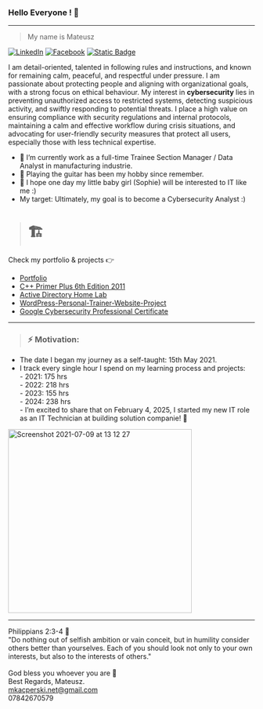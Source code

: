 ### Hello Everyone !  👋

_______________________________________________________________________________________________________________

> My name is Mateusz

[![LinkedIn](https://img.shields.io/badge/linkedin-%230077B5.svg?style=for-the-badge&logo=linkedin&logoColor=white)](https://www.linkedin.com/in/mateusz-adam-kacperski-070847201/) <a href="https://www.facebook.com/profile.php?id=61553585846873" target="_blank"><img src="https://img.shields.io/badge/Facebook-1877F2?style=for-the-badge&logo=facebook&logoColor=white" alt="Facebook"></a> [![Static Badge](https://img.shields.io/badge/kacperski.net-gray?style=for-the-badge&logo=web&labelColor=blue&link=www.kacperski.net)](https://www.kacperski.net/)





I am detail-oriented, talented in following rules and instructions, and known for remaining calm, peaceful, and respectful under pressure. I am passionate about protecting people and aligning with organizational goals, with a strong focus on ethical behaviour. My interest in **cybersecurity** lies in preventing unauthorized access to restricted systems, detecting suspicious activity, and swiftly responding to potential threats. I place a high value on ensuring compliance with security regulations and internal protocols, maintaining a calm and effective workflow during crisis situations, and advocating for user-friendly security measures that protect all users, especially those with less technical expertise.

- :bust_in_silhouette: I’m currently work as a full-time Trainee Section Manager / Data Analyst in manufacturing industrie.
- :guitar: Playing the guitar has been my hobby since remember.
- :footprints: I hope one day my little baby girl (Sophie) will be interested to IT like me :)
- My target: Ultimately, my goal is to become a Cybersecurity Analyst :)


> # :building_construction:
Check my portfolio & projects :point_right:

* [Portfolio](https://www.kacperski.net/)
* [C++ Primer Plus 6th Edition 2011](https://github.com/Oureyelet/Xcode-C-Plus-Plus-Primer-Plus-Sixth-Sdition-Developers-Library-S-Prata-)
* [Active Directory Home Lab](https://github.com/Oureyelet/Active-Directory-Home-Lab-Project)
* [WordPress-Personal-Trainer-Website-Project](https://github.com/Oureyelet/WordPress-Personal-Trainer-Website/tree/main)
* [Google Cybersecurity Professional Certificate](https://github.com/Oureyelet/Google-Cybersecurity-Professional-Certificate)

_______________________________________________________________________________________________________________
 
> ###  __⚡    Motivation:__ 
- The date I began my journey as a self-taught: 15th May 2021.
- I track every single hour I spend on my learning process and projects:          
                - 2021:    175 hrs <br />
                - 2022:    218 hrs <br />
                - 2023:    155 hrs <br />
                - 2024:    238 hrs <br />
                - I’m excited to share that on February 4, 2025, I started my new IT role as an IT Technician at building solution companie! 🎉
                                
<img width="375" alt="Screenshot 2021-07-09 at 13 12 27" src="https://github.com/Oureyelet/Oureyelet/assets/69697624/fbdbf26e-09f8-4e73-a89d-3406dabc2580">

_____________________________________________________
Philippians 2:3-4 :open_book:<br />
"Do nothing out of selfish ambition or vain conceit, but in humility consider others better than yourselves. Each of you should look not only to your own interests, but also to the interests of others."<br /><br />
God bless you whoever you are :rainbow: <br />
Best Regards, Mateusz. <br />
mkacperski.net@gmail.com <br />
07842670579
